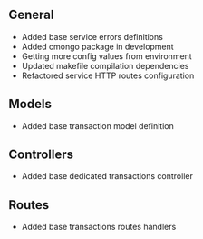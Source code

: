 ## General
- Added base service errors definitions
- Added cmongo package in development
- Getting more config values from environment
- Updated makefile compilation dependencies
- Refactored service HTTP routes configuration

## Models
- Added base transaction model definition

## Controllers
- Added base dedicated transactions controller

## Routes
- Added base transactions routes handlers